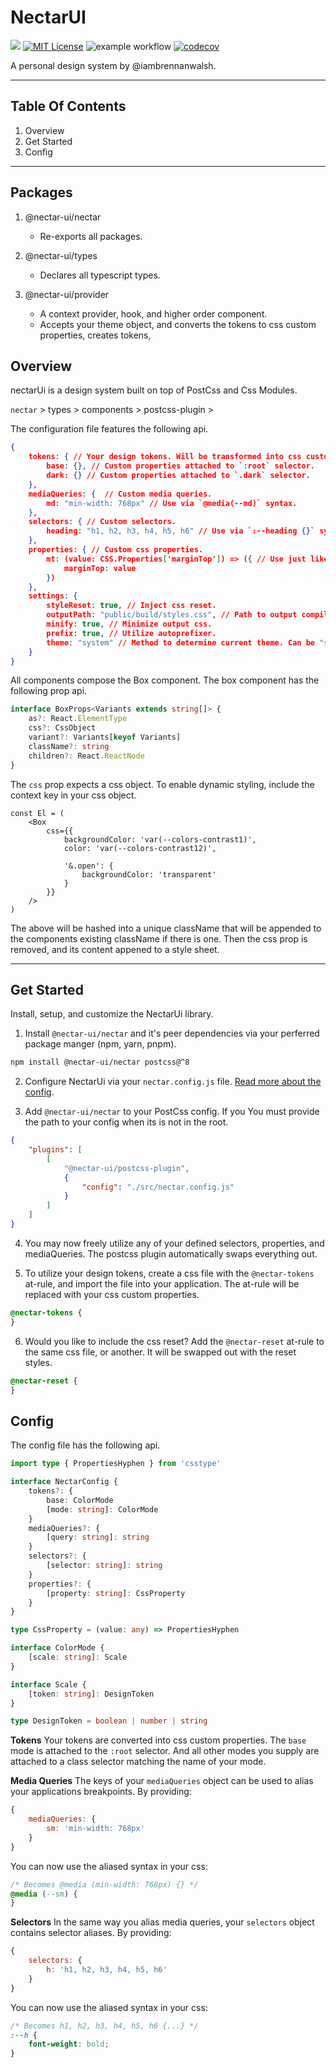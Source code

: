 # NectarUI

![](https://badgen.net/github/release/nectar-ui/nectar?color=orange&label=Release)
[![MIT License](https://badgen.net/badge/License/MIT/blue)](https://choosealicense.com/licenses/mit/)
![example workflow](https://github.com/nectar-ui/nectar/actions/workflows/ci.yaml/badge.svg)
[![codecov](https://codecov.io/gh/nectar-ui/nectar/branch/main/graph/badge.svg)](https://codecov.io/gh/nectar-ui/nectar)

A personal design system by @iambrennanwalsh.

---

## Table Of Contents

1. Overview
2. Get Started
3. Config

---

## Packages

1. @nectar-ui/nectar

   - Re-exports all packages.

2. @nectar-ui/types

   - Declares all typescript types.

3. @nectar-ui/provider
   - A context provider, hook, and higher order component.
   - Accepts your theme object, and converts the tokens to css custom properties, creates tokens,

## Overview

nectarUi is a design system built on top of PostCss and Css Modules.

`nectar` > types > components > postcss-plugin >

The configuration file features the following api.

```json
{
	tokens: { // Your design tokens. Will be transformed into css custom properties.
		base: {}, // Custom properties attached to `:root` selector.
		dark: {} // Custom properties attached to `.dark` selector.
	},
	mediaQueries: {  // Custom media queries.
		md: "min-width: 768px" // Use via `@media(--md)` syntax.
	},
	selectors: { // Custom selectors.
		heading: "h1, h2, h3, h4, h5, h6" // Use via `:--heading {}` syntax.
	},
	properties: { // Custom css properties.
		mt: (value: CSS.Properties['marginTop']) => ({ // Use just like any other css property.
			marginTop: value
		})
	},
	settings: {
		styleReset: true, // Inject css reset.
		outputPath: "public/build/styles.css", // Path to output compiled css.
		minify: true, // Minimize output css.
		prefix: true, // Utilize autoprefixer.
		theme: "system" // Method to determine current theme. Can be "system", "localStorage", or "cookie".
	}
}
```

All components compose the Box component. The box component has the following prop api.

```typescript
interface BoxProps<Variants extends string[]> {
	as?: React.ElementType
	css?: CssObject
	variant?: Variants[keyof Variants]
	className?: string
	children?: React.ReactNode
}
```

The `css` prop expects a css object. To enable dynamic styling, include the context key in your css object.

```tsx
const El = (
	<Box
		css={{
			backgroundColor: 'var(--colors-contrast1)',
			color: 'var(--colors-contrast12)',

			'&.open': {
				backgroundColor: 'transparent'
			}
		}}
	/>
)
```

The above will be hashed into a unique className that will be appended to the components existing className if there is one. Then the css prop is removed, and its content appened to a style sheet.

---

## Get Started

Install, setup, and customize the NectarUi library.

1. Install `@nectar-ui/nectar` and it's peer dependencies via your perferred package manger (npm, yarn, pnpm).

```sh
npm install @nectar-ui/nectar postcss@^8
```

2. Configure NectarUi via your `nectar.config.js` file. [Read more about the config](#config).

3. Add `@nectar-ui/nectar` to your PostCss config. If you You must provide the path to your config when its is not in the root.

```json
{
	"plugins": [
		[
			"@nectar-ui/postcss-plugin",
			{
				"config": "./src/nectar.config.js"
			}
		]
	]
}
```

4. You may now freely utilize any of your defined selectors, properties, and mediaQueries. The postcss plugin automatically swaps everything out.

5. To utilize your design tokens, create a css file with the `@nectar-tokens` at-rule, and import the file into your application. The at-rule will be replaced with your css custom properties.

```css
@nectar-tokens {
}
```

6. Would you like to include the css reset? Add the `@nectar-reset` at-rule to the same css file, or another. It will be swapped out with the reset styles.

```css
@nectar-reset {
}
```

## Config

The config file has the following api.

```ts
import type { PropertiesHyphen } from 'csstype'

interface NectarConfig {
	tokens?: {
		base: ColorMode
		[mode: string]: ColorMode
	}
	mediaQueries?: {
		[query: string]: string
	}
	selectors?: {
		[selector: string]: string
	}
	properties?: {
		[property: string]: CssProperty
	}
}

type CssProperty = (value: any) => PropertiesHyphen

interface ColorMode {
	[scale: string]: Scale
}

interface Scale {
	[token: string]: DesignToken
}

type DesignToken = boolean | number | string
```

**Tokens**
Your tokens are converted into css custom properties. The `base` mode is attached to the `:root` selector. And all other modes you supply are attached to a class selector matching the name of your mode.

**Media Queries**
The keys of your `mediaQueries` object can be used to alias your applications breakpoints. By providing:

```js
{
	mediaQueries: {
		sm: 'min-width: 768px'
	}
}
```

You can now use the aliased syntax in your css:

```css
/* Becomes @media (min-width: 768px) {} */
@media (--sm) {
}
```

**Selectors**
In the same way you alias media queries, your `selectors` object contains selector aliases. By providing:

```js
{
	selectors: {
		h: 'h1, h2, h3, h4, h5, h6'
	}
}
```

You can now use the aliased syntax in your css:

```css
/* Becomes h1, h2, h3, h4, h5, h6 {...} */
:--h {
	font-weight: bold;
}
```
